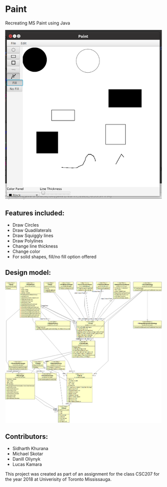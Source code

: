 # Paint
Recreating MS Paint using Java


![Image](Screenshot.png)

## Features included:
* Draw Circles
* Draw Quadilaterals
* Draw Squiggly lines
* Draw Polylines
* Change line thickness
* Change color
* For solid shapes, fill/no fill option offered

## Design model:

![Image](model.png)

## Contributors:
* Sidharth Khurana
* Michael Skotar
* Danill Oliynyk
* Lucas Kamara

This project was created as part of an assignment for the class CSC207 for the year 2018 at Univerisity of Toronto Mississauga.
